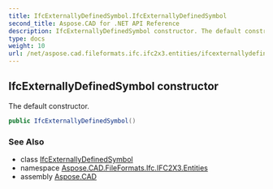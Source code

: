 ```yaml
---
title: IfcExternallyDefinedSymbol.IfcExternallyDefinedSymbol
second_title: Aspose.CAD for .NET API Reference
description: IfcExternallyDefinedSymbol constructor. The default constructor
type: docs
weight: 10
url: /net/aspose.cad.fileformats.ifc.ifc2x3.entities/ifcexternallydefinedsymbol/ifcexternallydefinedsymbol/
---
```

## IfcExternallyDefinedSymbol constructor

The default constructor.

```csharp
public IfcExternallyDefinedSymbol()
```

### See Also

* class [IfcExternallyDefinedSymbol](../)
* namespace [Aspose.CAD.FileFormats.Ifc.IFC2X3.Entities](../../ifcexternallydefinedsymbol/)
* assembly [Aspose.CAD](../../../)


